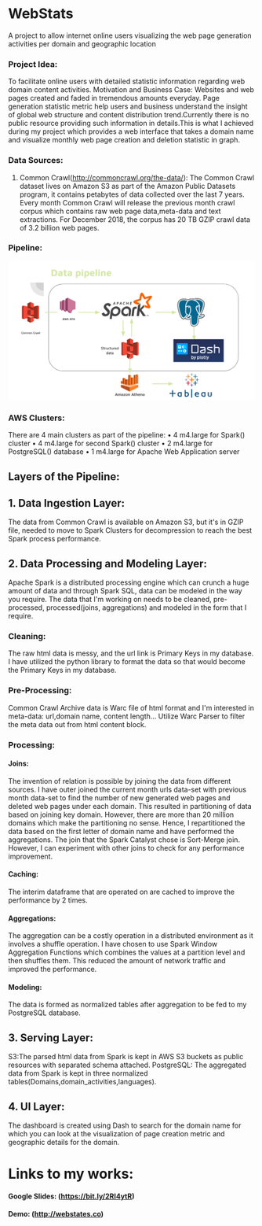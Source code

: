 # WebStats
A project to allow internet online users visualizing the web page generation activities per domain and geographic location

### Project Idea:
To facilitate online users with detailed statistic information regarding web domain content activities.
Motivation and Business Case:
Websites and web pages created and faded in tremendous amounts everyday.
Page generation statistic metric help users and business understand the insight of global web structure and content distribution trend.Currently there is no public resource providing such information in details.This is what I achieved during my project which provides a web interface that takes a domain name and visualize monthly web page creation and deletion statistic in graph.

### Data Sources:
1.	Common Crawl(http://commoncrawl.org/the-data/): The Common Crawl dataset lives on Amazon S3 as part of the Amazon Public Datasets program, it contains petabytes of data collected over the last 7 years. Every month Common Crawl will release the previous month crawl corpus which contains raw web page data,meta-data and text extractions. For December 2018, the corpus has 20 TB GZIP crawl data of 3.2 billion web pages.

### Pipeline:
![](scr/img/DataPipeline.png)
### AWS Clusters:
There are 4 main clusters as part of the pipeline:
•	4 m4.large for Spark() cluster
•	4 m4.large for second Spark() cluster
•	2 m4.large for PostgreSQL() database
•	1 m4.large for Apache Web Application server


## Layers of the Pipeline:
## 1.	Data Ingestion Layer:
The data from Common Crawl is available on Amazon S3, but it's in GZIP file, needed to move to Spark Clusters for decompression to reach the best Spark process performance.
## 2.	Data Processing and Modeling Layer:
Apache Spark is a distributed processing engine which can crunch a huge amount of data and through Spark SQL, data can be modeled in the way you require. The data that I'm working on needs to be cleaned, pre-processed, processed(joins, aggregations) and modeled in the form that I require.
### Cleaning:
The raw html data is messy, and the url link is Primary Keys in my database. I have utilized the python library to format the data so that would become the Primary Keys in my database.
### Pre-Processing:
Common Crawl Archive data is Warc file of html format and I'm  interested in meta-data: url,domain name, content length...  Utilize Warc Parser to filter the meta data out from html content block.
### Processing:
#### Joins:


The invention of relation is possible by joining the data from different sources. I have outer joined the current month urls data-set with previous month data-set to find the number of new generated web pages and deleted web pages under each domain. This resulted in partitioning of data based on joining key domain. However, there are more than 20 million domains which make the partitioning no sense. Hence, I repartitioned the data based on the first letter of domain name and have performed the aggregations. The join that the Spark Catalyst chose is Sort-Merge join. However, I can experiment with other joins to check for any performance improvement.
#### Caching:
The interim dataframe that are operated on are cached to improve the performance by 2 times.
#### Aggregations:
The aggregation can be a costly operation in a distributed environment as it involves a shuffle operation. I have chosen to use Spark Window Aggregation Functions which combines the values at a partition level and then shuffles them. This reduced the amount of network traffic and improved the performance.
#### Modeling:
The data is formed as normalized tables after aggregation to be fed to my PostgreSQL database.
## 3.	Serving Layer:
S3:The parsed html data from Spark is kept in AWS S3 buckets as public resources with separated schema attached.
PostgreSQL: The aggregated data from Spark is kept in three normalized tables(Domains,domain_activities,languages).
## 4.	UI Layer:
The dashboard is created using Dash to search for the domain name for which you can look at the visualization of page creation metric and geographic details for the domain.

# Links to my works:
#### Google Slides: (https://bit.ly/2RI4ytR)
#### Demo: (http://webstates.co)
